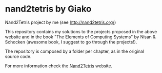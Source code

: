 # nand2tetris by Giako
Nand2Tetris project by me (see http://nand2tetris.org/)

This repository contains my solutions to the projects proposed in the above website and in the book "The Elements of Computing
Systems" by Nisan & Schocken (awesome book, I suggest to go through the projects!).

The repository is composed by a folder per chapter, as in the original source code.

For more information check the [Nand2Tetris](http://nand2tetris.org/) website.
